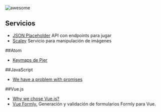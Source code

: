 <img src="https://cdn.rawgit.com/sindresorhus/awesome/master/media/logo.svg" alt="awesome">

## Servicios
* [JSON Placeholder](https://jsonplaceholder.typicode.com/) API con endpoints para jugar
* [Scaley](https://scaley.io/) Servicio para manipulación de imágenes

##Atom
* [Keymaps de Pier](https://gist.github.com/PierBover/c105e722935b1a3df0f492994bb6847e)

##JavaScript
* [We have a problem with promises](https://pouchdb.com/2015/05/18/we-have-a-problem-with-promises.html)

##Vue.js
* [Why we chose Vue.js?](https://about.gitlab.com/2016/10/20/why-we-chose-vue)
* [Vue Formly.](https://github.com/formly-js/vue-formly) Generación y validación de formularios Formly para Vue.

